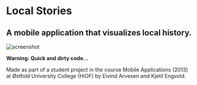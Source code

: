 # Local Stories
## A mobile application that visualizes local history.

![screenshot](https://bitbucket.org/eivind88/local-stories/raw/master/screenshot.png)

**Warning: Quick and dirty code...**

Made as part of a student project in the course
Mobile Applications (2013) at Østfold University College (HiOF)
by Eivind Arvesen and Kjetil Engvold.

